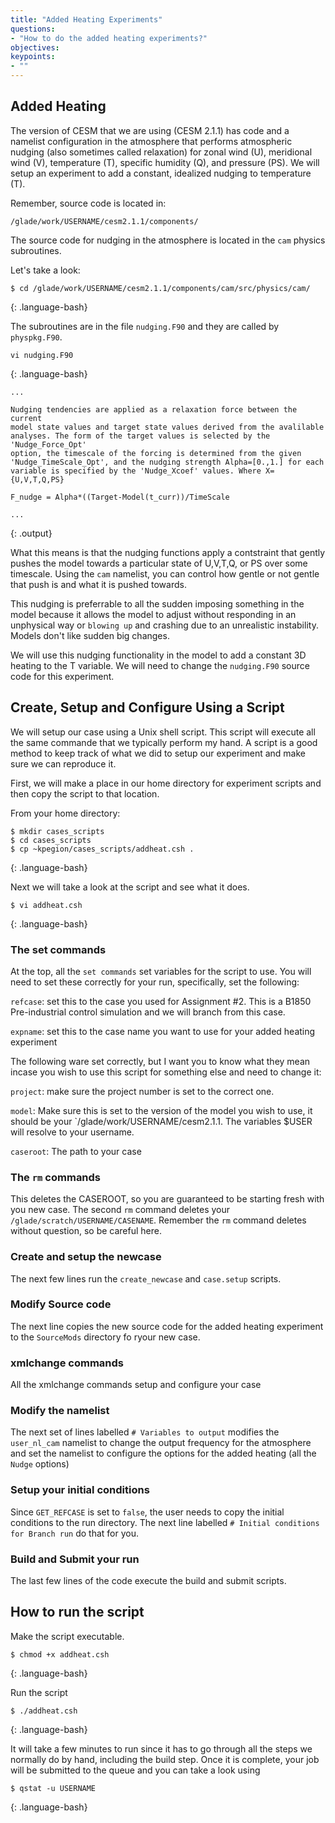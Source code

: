 ```yaml
---
title: "Added Heating Experiments"
questions:
- "How to do the added heating experiments?"
objectives:
keypoints:
- ""
---
```


## Added Heating

The version of CESM that we are using (CESM 2.1.1) has code and a namelist configuration in the atmosphere that performs atmospheric nudging (also sometimes called relaxation) for zonal wind (U), meridional wind (V), temperature (T), specific humidity (Q), and pressure (PS).  We will setup an experiment to add a constant, idealized nudging to temperature (T).

Remember, source code is located in:

`/glade/work/USERNAME/cesm2.1.1/components/`

The source code for nudging in the atmosphere is located in the `cam` physics subroutines.  

Let's take a look:

~~~
$ cd /glade/work/USERNAME/cesm2.1.1/components/cam/src/physics/cam/
~~~
{: .language-bash}

The subroutines are in the file `nudging.F90` and they are called by `physpkg.F90`.  

~~~
vi nudging.F90
~~~
{: .language-bash}

~~~
...

Nudging tendencies are applied as a relaxation force between the current
model state values and target state values derived from the avalilable
analyses. The form of the target values is selected by the 'Nudge_Force_Opt'
option, the timescale of the forcing is determined from the given
'Nudge_TimeScale_Opt', and the nudging strength Alpha=[0.,1.] for each
variable is specified by the 'Nudge_Xcoef' values. Where X={U,V,T,Q,PS}

F_nudge = Alpha*((Target-Model(t_curr))/TimeScale

...

~~~
{: .output}

What this means is that the nudging functions apply a contstraint that gently pushes the model towards a particular state of U,V,T,Q, or PS over some timescale.  Using the `cam` namelist, you can control how gentle or not gentle that push is and what it is pushed towards. 

This nudging is preferrable to all the sudden imposing something in the model because it allows the model to adjust without responding in an unphysical way or `blowing up` and crashing due to an unrealistic instability. Models don't like sudden big changes.

We will use this nudging functionality in the model to add a constant 3D heating to the T variable.  We will need to change the `nudging.F90` source code for this experiment.

## Create, Setup and Configure Using a Script

We will setup our case using a Unix shell script.  This script will execute all the same commande that we typically perform my hand.  A script is a good method to keep track of what we did to setup our experiment and make sure we can reproduce it.  

First, we will make a place in our home directory for experiment scripts and then copy the script to that location.

From your home directory:

~~~
$ mkdir cases_scripts
$ cd cases_scripts
$ cp ~kpegion/cases_scripts/addheat.csh . 
~~~
{: .language-bash}


Next we will take a look at the script and see what it does.

~~~
$ vi addheat.csh
~~~
{: .language-bash}

### The set commands

At the top, all the `set commands` set variables for the script to use.  You will need to set these correctly for your run, specifically, set the following:

`refcase`: set this to the case you used for Assignment #2. This is a B1850 Pre-industrial control simulation and we will branch from this case.

`expname`: set this to the case name you want to use for your added heating experiment

The following ware set correctly, but I want you to know what they mean incase you wish to use this script for something else and need to change it:

`project`: make sure the project number is set to the correct one.

`model`: Make sure this is set to the version of the model you wish to use, it should be your `/glade/work/USERNAME/cesm2.1.1.  The variables $USER will resolve to your username.

`caseroot`: The path to your case

### The `rm` commands

This deletes the CASEROOT, so you are guaranteed to be starting fresh with you new case.
The second `rm` command deletes your `/glade/scratch/USERNAME/CASENAME`.  Remember the `rm` command deletes without question, so be careful here. 


### Create and setup the newcase

The next few lines run the `create_newcase` and `case.setup` scripts.

### Modify Source code

The next line copies the new source code for the added heating experiment to the `SourceMods` directory fo ryour new case.

### xmlchange commands

All the xmlchange commands setup and configure your case

### Modify the namelist

The next set of lines labelled `# Variables to output` modifies the `user_nl_cam` namelist to change the output frequency for the atmosphere and set the namelist to configure the options for the added heating (all the `Nudge` options)


### Setup your initial conditions

Since `GET_REFCASE` is set to `false`, the user needs to copy the initial conditions to the run directory.  The next line labelled `# Initial conditions for Branch run` do that for you.

### Build and Submit your run

The last few lines of the code execute the build and submit scripts.

## How to run the script

Make the script executable.

~~~
$ chmod +x addheat.csh
~~~
{: .language-bash}

Run the script

~~~
$ ./addheat.csh
~~~
{: .language-bash}

It will take a few minutes to run since it has to go through all the steps we normally do by hand, including the build step.  Once it is complete, your job will be submitted to the queue and you can take a look using 

~~~
$ qstat -u USERNAME
~~~
{: .language-bash}
